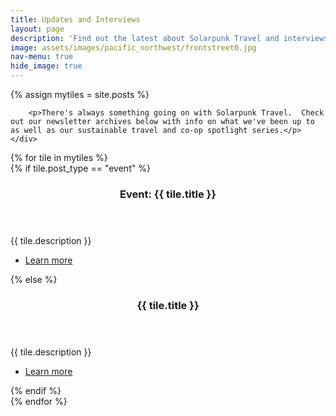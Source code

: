 ```yaml
---
title: Updates and Interviews
layout: page
description: 'Find out the latest about Solarpunk Travel and interviews with other co-ops.'
image: assets/images/pacific_northwest/frontstreet0.jpg
nav-menu: true
hide_image: true
---
```

{% assign mytiles = site.posts %}

<!-- Main -->
<div id="main">

<section id="one">
    <div class="inner">

        <p>There's always something going on with Solarpunk Travel.  Check out our newsletter archives below with info on what we've been up to as well as our sustainable travel and co-op spotlight series.</p>
	</div>
</section>

<!-- Two -->
<section id="two" class="spotlights-small">
    {% for tile in mytiles %}
    <section>
        {% if tile.post_type == "event" %}
            <a href="{{ tile.link }}" class="image" style="max-height:300px;overflow:hidden;">
                <img src="{{ tile.image }}" alt="" data-position="center center" />
            </a>
            <div class="content">
                <div class="inner">
                    <header class="major">
                        <h3>Event: {{ tile.title }}</h3>
                    </header>
                    <p>{{ tile.description }}</p>
                    <ul class="actions">
                        <li><a href="{{ tile.link }}" class="button">Learn more</a></li>
                    </ul>
                </div>
            </div>
        {% else %}
            <a href="{{ tile.url  | relative_url }}" class="image" style="max-height:300px;overflow:hidden;">
                <img src="{{ tile.image }}" alt="" data-position="center center" />
            </a>
            <div class="content">
                <div class="inner">
                    <header class="major">
                        <h3>{{ tile.title }}</h3>
                    </header>
                    <p>{{ tile.description }}</p>
                    <ul class="actions">
                        <li><a href="{{ tile.url  | relative_url }}" class="button">Learn more</a></li>
                    </ul>
                </div>
            </div>
        {% endif %}
    </section>
    {% endfor %}
</section>


</div>
